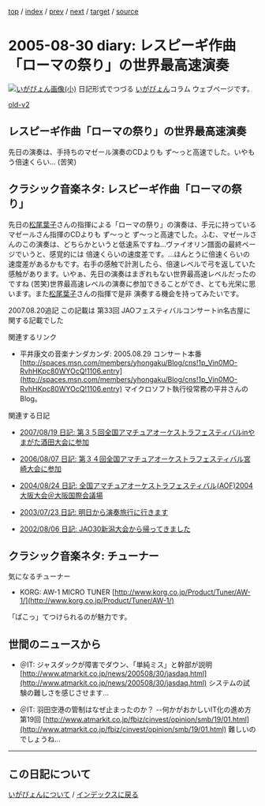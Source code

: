 [top](https://igapyon.github.io/diary/) 
 / [index](https://igapyon.github.io/diary/2005/index.html) 
 / [prev](https://igapyon.github.io/diary/2005/ig050825.html) 
 / [next](https://igapyon.github.io/diary/2005/ig050903.html) 
 / [target](https://igapyon.github.io/diary/2005/ig050830.html) 
 / [source](https://github.com/igapyon/diary/blob/gh-pages/2005/ig050830.html.src.md) 

2005-08-30 diary: レスピーギ作曲「ローマの祭り」の世界最高速演奏
=====================================================================================================
[![いがぴょん画像(小)](https://igapyon.github.io/diary/images/iga200306s.jpg "いがぴょん")](https://igapyon.github.io/diary/memo/memoigapyon.html) 日記形式でつづる [いがぴょん](https://igapyon.github.io/diary/memo/memoigapyon.html)コラム ウェブページです。

[old-v2](ig050830-orig.html)

## レスピーギ作曲「ローマの祭り」の世界最高速演奏

先日の演奏は、手持ちのマゼール演奏のCDよりも ず～っと高速でした。いやもう倍速くらい… (苦笑)


## クラシック音楽ネタ: レスピーギ作曲「ローマの祭り」

先日の[松尾葉子](http://www.kajimotomusic.com/japanese/artist-jap/conductor/YokoMatsuo.html)さんの指揮による「ローマの祭り」の演奏は、手元に持っているマゼールさん指揮のCDよりも ず～っと ず～っと高速でした。ふむ、マゼールさんのこの演奏は、どちらかというと低速系ですね…ヴァイオリン譜面の最終ページでいうと、感覚的には 倍速くらいの速度差です。…ほんとうに倍速くらいの速度差があるかもです。右手の感触で計測したら、倍速レベルで弓を返していた感触があります。いやぁ、先日の演奏はまぎれもない世界最高速レベルだったのですね (苦笑)世界最高速レベルの演奏に参加できることができ、とても光栄に思います。また[松尾葉子](http://www.kajimotomusic.com/japanese/artist-jap/conductor/YokoMatsuo.html)さんの指揮で是非 演奏する機会を持ってみたいです。

2007.08.20追記 この記載は 第33回 JAOフェスティバルコンサートin名古屋に関する記載でした

関連するリンク

* 平井康文の音楽ナンダカンダ: 2005.08.29 コンサート本番
  [http://spaces.msn.com/members/yhongaku/Blog/cns!1p_Vin0MO-RvhHKpc80WYOcQ!1106.entry](http://spaces.msn.com/members/yhongaku/Blog/cns!1p_Vin0MO-RvhHKpc80WYOcQ!1106.entry)
  マイクロソフト執行役常務の平井さんのBlog。

関連する日記

* [2007/08/19 日記: 第３５回全国アマチュアオーケストラフェスティバルinやまがた酒田大会に参加](../2007/ig070819.html)
  
* [2006/08/07 日記: 第３４回全国アマチュアオーケストラフェスティバル宮崎大会に参加](../2006/ig060807.html)
  
* [2004/08/24 日記: 全国アマチュアオーケストラフェスティバル(AOF)2004大阪大会＠大阪国際会議場](../2004/ig040824.html)
  
* [2003/07/23 日記: 明日から演奏旅行に行きます](../2003/ig030723.html)
  
* [2002/08/06 日記: JAO30新潟大会から帰ってきました](../2002/ig020806.html)

## クラシック音楽ネタ: チューナー

気になるチューナー

* KORG: AW-1 MICRO TUNER
  [http://www.korg.co.jp/Product/Tuner/AW-1/](http://www.korg.co.jp/Product/Tuner/AW-1/)

「ぱこっ」てつけられるのが魅力です。

## 世間のニュースから

* ＠IT: ジャスダックが障害でダウン、「単純ミス」と幹部が説明
  [http://www.atmarkit.co.jp/news/200508/30/jasdaq.html](http://www.atmarkit.co.jp/news/200508/30/jasdaq.html)
  システムの試験の難しさを感じさせます…
  
* ＠IT: 羽田空港の管制はなぜ止まったのか？ --何かがおかしいIT化の進め方 第19回
  [http://www.atmarkit.co.jp/fbiz/cinvest/opinion/smb/19/01.html](http://www.atmarkit.co.jp/fbiz/cinvest/opinion/smb/19/01.html)
  難しいのでしょうね…

----------------------------------------------------------------------------------------------------

## この日記について
[いがぴょんについて](https://igapyon.github.io/diary/memo/memoigapyon.html) / [インデックスに戻る](https://igapyon.github.io/diary/idxall.html)
